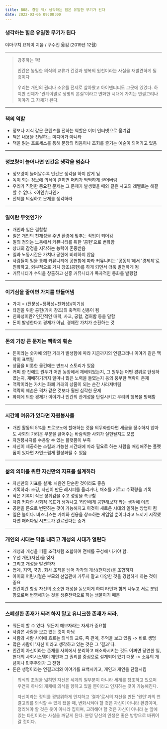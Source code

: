 ```yaml
---
title: B08. 경영 책/ 생각하는 힘은 유일한 무기가 된다
date: 2022-03-05 09:00:00
---
```


### 생각하는 힘은 유일한 무기가 된다
야마구치 요헤이 지음 / 구수진 옮김 (2019년 12월)

---

> 강추하는 책!
>
> 인간은 농밀한 의식의 교류가 건강과 행복의 원천이라는 사실을 재발견하게 될 것이다
>
> 우리는 개인의 권리나 소유를 전제로 살아왔고 아이덴티티도 그곳에 있었다. 하지만 전제가 '관계야말로 생명의 본질'이라고 변화한 시대에 가치는 연결고리나 이야기 그 자체가 된다.


---

### 책의 역할
- 정보나 지식 같은 콘텐츠를 전하는 역할은 이미 인터넷으로 옮겨감
- 책은 내용을 전달하는 미디어가 아니라
- 책을 읽는 프로세스를 통해 문장의 리듬이나 조회를 즐기는 예술이 되어가고 있음

---

### 정보량이 늘어나면 인간은 생각을 멈춘다
- 정보량이 늘어날수록 인간은 생각을 하지 않게 됨
- 독이 되는 정보에 의식이 갇히면 머리가 딱딱하게 굳어버림
-  우리가 직면한 중요한 문제는 그 문제가 발생했을 때와 같은 사고의 레벨로는 해결할 수 없다. <아인슈타인>
- 전제를 의심하고 문제를 생각하라

---

### 일이란 무엇인가?
- 개인과 일은 결합함
- 일은 개인의 천재성을 주변 환경에 맞추는 작업이 되어감
- 일의 정의는 노동에서 커뮤니티를 위한 '공헌'으로 변화함
- 상대의 감정을 지각하는 능력이 존중받음
- 일과 노동시간은 가치나 공헌에 비례하지 않음
- 사람들이 일을 통해 커뮤니티에 공헌함에 따라 커뮤니티는 '공동체'에서 '경제체'로 진화하고, 외부적으로 가치 창조(공헌)를 하게 되면서 더욱 발전하게 됨
- 커뮤니티가 수익을 창출하고 신흥 커뮤니티가 독자적인 통화를 발행함

---

### 이기심을 줄이면 가치를 만들어냄
- 가치 = (전문성+정확성+친화성)/이기심
- 타인을 위한 공헌(가치 창조)의 축적이 신용이 됨
- 친화성이란? 인간적인 매력, 사교, 궁합, 겸허함 등을 말함
- 돈이 발생한다고 경제가 아님, 경제란 가치가 순환하는 것

---

### 돈의 가장 큰 문제는 맥락의 훼손
- 돈이라는 숫자에 의한 거래가 발생함에 따라 지금까지의 연결고리나 이야기 같은 맥락이 표백됨
- 상품을 비롯한 물건에는 반드시 스토리가 있음
- 커피 한 잔에도 원두가 어떤 농장에서 재배되었는지, 그 원두는 어떤 경위로 탄생하였는지, 재배하기까지 얼마나 많은 노력을 들였는지 등의 풍부한 맥락이 존재
- 맥락이라는 가치는 화폐 거래의 상품이 되는 순간 사라져버림
- 맥락의 훼손은 격차 같은 것보다 훨씬 심각한 문제
- 화폐에 의한 경제가 이야기나 인간의 관계성을 단절시키고 우리의 행복을 방해함

---

### 시간에 여유가 있다면 자원봉사를
- 개인 활동의 5%를 프로보노에 할애하는 것을 의무화한다면 세금을 징수하지 않아도 사회의 가려운 부분을 긁어주는 바람직한 사회가 실현될지도 모름
- 자원봉사자를 수용할 수 있는 플랫폼이 부족
- 자신이 제공하는 스킬과 가능한 시간대에 따라 필요로 하는 사람을 매칭해주는 플랫폼이 있다면 자연스럽게 활성화될 수 있음

---

### 삶의 의미를 위한 자신만의 지표를 설계하라
- 자신만의 지표를 설계: 처음엔 단순한 것이라도 좋음
- 기록하라: 조깅, 자신이 만든 레시피를 올리거나, 채소를 기르고 수확량을 기록
- 작은 기록이 작은 성취감을 주고 성장을 촉구함
- 차츰 커다란 사회적 목표가 생겨나고 '타인에게 공헌해보자'라는 생각에 이름
- 공헌을 돈으로 변환하는 것이 가능해지고 이것이 새로운 시대의 일하는 방법이 됨
- 일은 놀이다. 비즈니스는 가치와 신용을 창조하는 게임일 뿐이다라고 느끼기 시작했다면 패러다임 시프트가 완료됐다는 증거

---

### 개인의 시대는 막을 내리고 개성의 시대가 열린다
- 개성과 개성을 퍼즐 조각처럼 조합하여 전체를 구성해 나가야 함.
- 우선 개인(자신)을 잊자
- 그리고 개성을 발견하자
- 업계, 지역, 국경, 회사 조직을 넘어 각각의 개성(천재성)을 조합하자
- 아이의 어린시절은 부모의 선입관에 가두지 말고 다양한 것을 경험하게 하는 것이 중요
- 인간이란 항상 자신의 소소한 개성을 돋보이게 하여 타인과 함께 나누고 서로 분업함으로써 번영해가는 것을 생존전략으로 하는 생물이기 때문

---

### 스폐셜한 존재가 되려 하지 말고 유니크한 존재가 되라.
- 뭐든지 할 수 있다. 뭐든지 해보자라는 자세가 중요함
- 사람은 사람을 보고 있는 것이 아님
- 사람과 사람 사이에 흐르는 의식의 교류, 즉 관계, 추억을 보고 있음 -> 바로 생명
- 많은 사람이 '자신'이라고 생각하고 있는 것은 그 '결과'다.
- 인간이 자신이라는 존재를 사회에서 분리하고 왜소화시키는 것도 어쩌면 당연한 일, 현대의 사회시스템이 개인과 그 권리를 중심으로 설계되어 있기 때문 -> 소유의 개념이나 민주주의가 그 전형
- 돈은 생명이라는 연결고리와 이야기를 표백시키고, 개인과 개인을 단절시킴


> 의식의 초점을 넓히면 자신은 세계의 일부분이 아니라 세계를 창조하고 있으며 우연히 하나의 개체에 의식을 향하고 있을 뿐이라고 인지하는 것이 가능해진다.
>
> 자신이라는 정의를 광범위하게 인지하고 '결과'로서의 자신을 만든 '원인'과의 연결고리를 의식할 수 있게 됐을 때, 변화시켜야 할 것은 자신이 아니라 환경이며, 정리해야 할 것은 옷이 아니라 집이며, 고려해야 할 것은 자신이 아니라 눈 앞에 있는 타인이라는 사실을 깨닫게 된다. 분영 당신의 인생은 좋은 방향으로 바뀌어갈 것이다.


